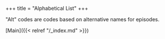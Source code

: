 +++
title = "Alphabetical List"
+++

"Alt" codes are codes based on alternative names for episodes.

[Main]({{< relref "/_index.md" >}})

